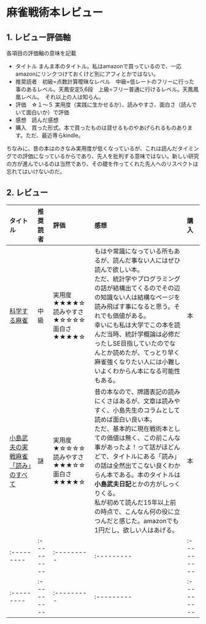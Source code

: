 # 麻雀戦術本レビュー

## 1. レビュー評価軸
各項目の評価軸の意味を記載  

- タイトル  まんま本のタイトル。私はamazonで買っているので、一応amazonにリンクつけておくけど別にアフィとかではない。  
- 推奨読者　初級=点数計算曖昧なレベル　中級=低レートのフリーに行った事のあるレベル。天鳳安定5,6段　上級=フリー普通に行けるレベル。天鳳鳳凰レベル。　それ以上の人は知らん。
- 評価　☆１～５ 実用度（実践に生かせるか）、読みやすさ、面白さ（読んでいて面白いか）で評価
- 感想　読んだ感想
- 購入　買った形式。本で買ったものは貸せるものやあげられるものあります。ただ、最近専らkindle。

ちなみに、昔の本はのきなみ実用度が低くなっているが、これは読んだタイミングでの評価になっているからであり、先人を批判する意味ではない。新しい研究の方が進んでいるのは当然であり、その礎を作ってくれた先人へのリスペクトは忘れてはいけないのだ。



## 2. レビュー

|タイトル|推奨読者|評価| 感想 | 購入 |
|:---------|:---------|:---------|:---------|:---------|
| [科学する麻雀](https://www.amazon.co.jp/dp/B00DW4ZW04/ref=dp-kindle-redirect?_encoding=UTF8&btkr=1 "Title")|中級|実用度★★★★☆<BR>読みやすさ★☆☆☆☆<BR>面白さ★★★★☆|もはや常識になっている所もあるが、読んだ事ない人にはぜひ読んで欲しい本。<BR>ただ、統計学やプログラミングの話が結構出てくるのでその辺の知識ない人は結構なページを読み飛ばす事になると思う。それでも価値がある。<BR>幸いにも私は大学でこの本を読んだ当時、統計学概論は必修だったしSE目指していたのでなんとか読めたが、てっとり早く麻雀強くなりたい人には小難しいよくわからん本になる可能性もある。|本|
| [小島武夫の実戦麻雀「読み」のすべて](https://www.amazon.co.jp/%E5%B0%8F%E5%B3%B6%E6%AD%A6%E5%A4%AB%E3%81%AE%E5%AE%9F%E6%88%A6%E9%BA%BB%E9%9B%80%E3%80%8C%E8%AA%AD%E3%81%BF%E3%80%8D%E3%81%AE%E3%81%99%E3%81%B9%E3%81%A6%E2%80%95%E4%B8%AD%E7%B4%9A%E3%82%AF%E3%83%A9%E3%82%B9%E3%81%AF%E3%81%93%E3%81%86%E3%81%97%E3%81%A6%E8%84%B1%E5%87%BA%E3%81%97%E3%82%8D-%E5%B0%8F%E5%B3%B6%E6%AD%A6%E5%A4%AB/dp/4522212380 "Title")|謎|実用度★☆☆☆☆<BR>読みやすさ★★★☆☆<BR>面白さ★★★★☆|昔の本なので、牌譜表記の読みにくさはあるが、文章は読みやすく、小島先生のコラムとして読めば面白い良い本。<BR>ただ、基本的に現在戦術本としての価値は無く、この前こんな事があったよ！って話がほどんどで、タイトルにある「読み」の話は全然出てこない良くわからん本である。本のタイトルは**小島武夫日記**とかの方がしっくりくる。<BR>私が初めて読んだ15年以上前の時点で、こんなん何の役に立つんだと感じた。amazonでも1円だし、欲しい人はあげる。|本|
|:---------|:---------|:---------|:---------|:---------|
|:---------|:---------|:---------|:---------|:---------|